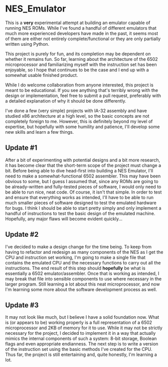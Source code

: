 # NES_Emulator

This is a **very** experimental attempt at building an emulator capable of running NES ROMs.
While I've found a handful of different emulators that much more experienced developers have
made in the past, it seems most of them are either not entirely complete/functional or they 
are only partially written using Python. 

This project is purely for fun, and its completion may be dependent on whether it remains fun.
So far, learning about the architecture of the 6502 microprocessor and familiarizing myself
with the instruction set has been enjoyable, so I hope that continues to be the case and I end
up with a somewhat usable finished product.

While I do welcome collaboration from anyone interested, this project is meant to be educational.
If you see anything that's terribly wrong with the design or implementation, feel free to submit
a pull request, preferably with a detailed explanation of why it should be done differently.

I've done a few (very simple) projects with IA-32 assembly and have studied x86 architecture at a
high level, so the basic concepts are not completely foreign to me. However, this is definitely
beyond my level of expertise, but hopefully with some humility and patience, I'll develop some
new skills and learn a few things.

## Update #1

After a bit of experimenting with potential designs and a bit more research, it has become clear
that the short-term scope of the project must change a bit. Before being able to dive head-first 
into building a NES Emulator, I'll need to make a somewhat-functional 6502 assembler. This may have
been obvious to some, but I guess I assumed that, since any ROMs are going to be already-written
and fully-tested pieces of software, I would only need to be able to run nice, neat code. Of course,
it isn't that simple. In order to test and ensure that everything works as intended, I'll have to be
able to run much smaller pieces of software designed to test the emulated hardware for bugs. I think
I should be able to start pretty simply and only implement a handful of instructions to test the
basic design of the emulated machine. Hopefully, any major flaws will become evident quickly...

## Update #2

I've decided to make a design change for the time being. To keep from having to refactor and redesign
as many components of the NES as I get the CPU and instruction set working, I'm going to make a single
file that contains the emulated CPU and the necessary functions to carry out all the instructions. The
end result of this step should **hopefully** be what is essentially a 6502 emulator/assembler. Once 
that is working as intended, I may break that file into sensible components to use where necessary in
the larger program. Still learning a lot about this neat microprocessor, and now I'm learning some more
about the software development process as well.

## Update #3

It may not look like much, but I believe I have a solid foundation now. What is (or appears to be) working
properly is a full representation of a 6502 microprocessor and 2KB of memory for it to use. While it may 
not be strictly necessary for the project, I decided to implement it in a way that actually mimics the
internal components of such a system: 8-bit storage, Boolean flags and even appropriate endianness. The
next step is to write a version of the instruction set using the basic methods I've created for the CPU.
Thus far, the project is still entertaining and, quite honestly, I'm learning a lot. 
